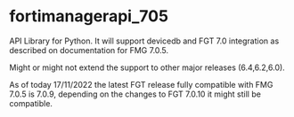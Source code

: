 # fortimanagerapi_705

API Library for Python.
It will support devicedb and FGT 7.0 integration as described on documentation for FMG 7.0.5.

Might or might not extend the support to other major releases (6.4,6.2,6.0).

As of today 17/11/2022 the latest FGT release fully compatible with FMG 7.0.5 is 7.0.9, depending on the changes to FGT 7.0.10 it might still be compatible.
